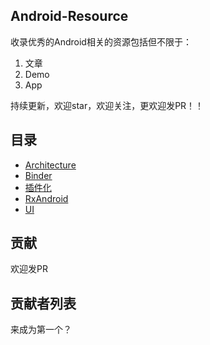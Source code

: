## Android-Resource

收录优秀的Android相关的资源包括但不限于：  

1. 文章
2. Demo
3. App

持续更新，欢迎star，欢迎关注，更欢迎发PR！！  

## 目录  

- [Architecture](./Architecture.md)  
- [Binder](./Binder.md)  
- [插件化](./Plugins.md)  
- [RxAndroid](./RxAndroid.md)  
- [UI](./AndroidUI.md)


## 贡献
欢迎发PR

## 贡献者列表
来成为第一个？
